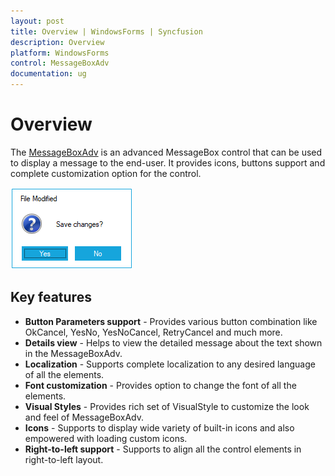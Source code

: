 ```yaml
---
layout: post
title: Overview | WindowsForms | Syncfusion
description: Overview
platform: WindowsForms
control: MessageBoxAdv
documentation: ug
---
```


# Overview

The [MessageBoxAdv](https://help.syncfusion.com/cr/cref_files/windowsforms/tools/Syncfusion.Shared.Base~Syncfusion.Windows.Forms.MessageBoxAdv_members.html) is an advanced MessageBox control that can be used to display a message to the end-user. It provides icons, buttons support and complete customization option for the control.

![](MessageBoxAdv_images/MessageBoxAdv_img32.png)

## Key features 

* **Button Parameters support** - Provides various button combination like OkCancel, YesNo, YesNoCancel, RetryCancel and much more.
* **Details view** - Helps to view the detailed message about the text shown in the MessageBoxAdv.
* **Localization** - Supports complete localization to any desired language of all the elements.
* **Font customization** - Provides option to change the font of all the elements. 
* **Visual Styles** - Provides rich set of VisualStyle to customize the look and feel of MessageBoxAdv.
* **Icons** - Supports to display wide variety of built-in icons and also empowered with loading custom icons.
* **Right-to-left support** - Supports to align all the control elements in right-to-left layout.
 